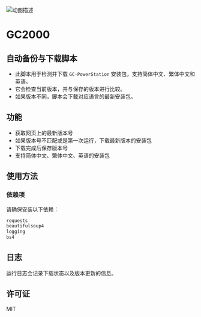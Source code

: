 ![动图描述](https://media.tenor.com/DxeK02KwNbEAAAAd/java-python.gif)
# GC2000
## 自动备份与下载脚本

* 此脚本用于检测并下载 `GC-PowerStation` 安装包，支持简体中文、繁体中文和英语。  
* 它会检查当前版本，并与保存的版本进行比较。  
* 如果版本不同，脚本会下载对应语言的最新安装包。  

## 功能
- 获取网页上的最新版本号
- 如果版本号不匹配或是第一次运行，下载最新版本的安装包
- 下载完成后保存版本号
- 支持简体中文、繁体中文、英语的安装包

## 使用方法

### 依赖项
请确保安装以下依赖：
```bash
requests
beautifulsoup4
logging
bs4
```

## 日志
运行日志会记录下载状态以及版本更新的信息。

## 许可证
MIT
